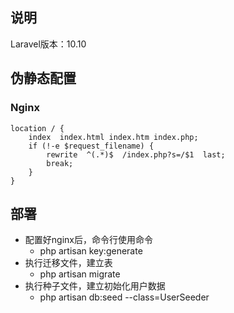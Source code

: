 ## 说明
Laravel版本：10.10

## 伪静态配置
### Nginx
```nginx
location / {
    index  index.html index.htm index.php;
    if (!-e $request_filename) {
        rewrite  ^(.*)$  /index.php?s=/$1  last;
        break;
    }
}
```

## 部署
- 配置好nginx后，命令行使用命令 
  - php artisan key:generate
- 执行迁移文件，建立表 
  - php artisan migrate
- 执行种子文件，建立初始化用户数据 
  - php artisan db:seed --class=UserSeeder
